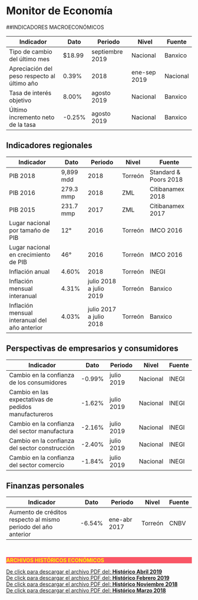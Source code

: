 # Monitor de Economía

##INDICADORES MACROECONÓMICOS

Indicador                                   |Dato     |Periodo               |Nivel      |Fuente             |
--------------------------------------------|---------|----------------------|-----------|-------------------|
Tipo de cambio del último mes               |  $18.99 |septiembre 2019       |Nacional   |Banxico            |
Apreciación del peso respecto al último año |   0.39% |2018    |ene-sep 2019 |Nacional   |Banxico            |
Tasa de interés objetivo                    |   8.00% |agosto 2019           |Nacional   |Banxico            |
Último incremento neto de la tasa           |  -0.25% |agosto 2019           |Nacional   |Banxico            |

## Indicadores regionales

Indicador                                     |Dato      |Periodo                 |Nivel        |Fuente             |
----------------------------------------------|----------|------------------------|-----------|---------------------|
PIB 2018                                      |9,899 mdd |2018                    |Torreón    |Standard & Poors 2018|
PIB 2016                                      |279.3 mmp |2018                    |ZML        |Citibanamex 2018     |
PIB 2015                                      |231.7 mmp |2017                    |ZML        |Citibanamex 2017     |
Lugar nacional por tamaño de PIB              |12°       |2016                    |Torreón    |IMCO 2016            |
Lugar nacional en crecimiento de PIB          |46°       |2016                    |Torreón    |IMCO 2016            |
Inflación anual                               |4.60%     |2018                    |Torreón    |INEGI                |
Inflación mensual interanual                  |4.31%     |julio 2018 a julio 2019 |Torreón    |Banxico              |
Inflación mensual interanual del año anterior |4.03%     |julio 2017 a julio 2018 |Torreón    |Banxico              |

## Perspectivas de empresarios y consumidores

Indicador                                            |Dato   |Periodo           |Nivel      |Fuente  |
-----------------------------------------------------|-------|------------------|-----------|--------|
Cambio en la confianza de los consumidores           |-0.99% |julio 2019        |Nacional   |INEGI   |
Cambio en las expectativas de pedidos manufactureros |-1.62% |julio 2019        |Nacional   |INEGI   |
Cambio en la confianza del sector manufactura        |-2.16% |julio 2019        |Nacional   |INEGI   |
Cambio en la confianza del sector construcción       |-2.40% |julio 2019        |Nacional   |INEGI   |
Cambio en la confianza del sector comercio           |-1.84% |julio 2019        |Nacional   |INEGI   |

## Finanzas personales

Indicador                                                       |Dato    |Periodo           |Nivel      |Fuente   |
----------------------------------------------------------------|--------|------------------|-----------|---------|
Aumento de créditos respecto al mismo periodo del año anterior  |-6.54%  |ene-abr 2017      |Torreón    |CNBV     |

</br>


<p style="background-color:#f95666;color:yellow;"><strong>ARCHIVOS HISTÓRICOS ECONÓMICOS</strong></p>



[De click para descargar el archivo PDF del:   <strong>Histórico Abril     2019</strong>](http://www.trcimplan.gob.mx/monitores/economia/economia/economia-abril-2019.pdf)
</br>
[De click para descargar el archivo PDF del:   <strong>Histórico Febrero   2019</strong>](http://www.trcimplan.gob.mx/monitores/economia/economia-febrero-2019.pdf)
</br>
[De click para descargar el archivo PDF del:   <strong>Histórico Noviembre 2018</strong>](http://www.trcimplan.gob.mx/monitores/economia/economia-nov-2018.pdf)
</br>
[De click para descargar el archivo PDF del:   <strong>Histórico Marzo     2018</strong>](http://www.trcimplan.gob.mx/monitores/economia/economia-marzo-2018.pdf)
</br>
